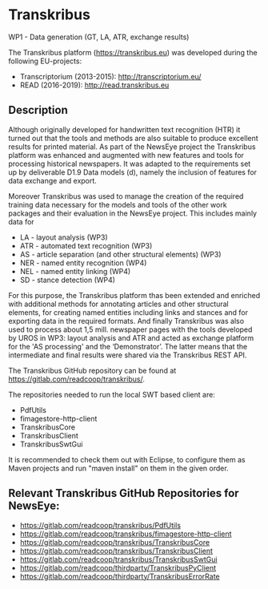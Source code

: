 # Transkribus
WP1 - Data generation (GT, LA, ATR, exchange results)

The Transkribus platform (https://transkribus.eu) was developed during the following EU-projects:
*	Transcriptorium (2013-2015): http://transcriptorium.eu/
*	READ (2016-2019): http://read.transkribus.eu
## Description
Although originally developed for handwritten text recognition (HTR) it turned out that the tools and methods are also suitable to produce excellent results for printed material. As part of the NewsEye project the Transkribus platform was enhanced and augmented with new features and tools for processing historical newspapers. It was adapted to the requirements set up by deliverable D1.9 Data models (d), namely the inclusion of features for data exchange and export.  

Moreover Transkribus was used to manage the creation of the required training data necessary for the models and tools of the other work packages and their evaluation in the NewsEye project. This includes mainly data for
*	LA - layout analysis (WP3)
*	ATR - automated text recognition (WP3)
*	AS - article separation (and other structural elements) (WP3)
*	NER - named entity recognition (WP4)
*	NEL - named entity linking (WP4)
*	SD - stance detection (WP4)

For this purpose, the Transkribus platform thas been extended and enriched with additional methods for annotating articles and other structural elements, for creating named entities including links and stances and for exporting data in the required formats.
And finally Transkribus was also used to process about 1,5 mill. newspaper pages with the tools developed by UROS in WP3: layout analysis and ATR and acted as exchange platform for the 'AS processing' and the ‘Demonstrator’. The latter means that the intermediate and final results were shared via the Transkribus REST API.

The Transkribus GitHub repository can be found at https://gitlab.com/readcoop/transkribus/.

The repositories needed to run the local SWT based client are:
*	PdfUtils
*	fimagestore-http-client
*	TranskribusCore
*	TranskribusClient
*	TranskribusSwtGui

It is recommended to check them out with Eclipse, to configure them as Maven projects and run "maven install" on them in the given order.

## Relevant Transkribus GitHub Repositories for NewsEye:
*	https://gitlab.com/readcoop/transkribus/PdfUtils
*	https://gitlab.com/readcoop/transkribus/fimagestore-http-client
*	https://gitlab.com/readcoop/transkribus/TranskribusCore
*	https://gitlab.com/readcoop/transkribus/TranskribusClient
*	https://gitlab.com/readcoop/transkribus/TranskribusSwtGui
*	https://gitlab.com/readcoop/thirdparty/TranskribusPyClient
*	https://gitlab.com/readcoop/thirdparty/TranskribusErrorRate
